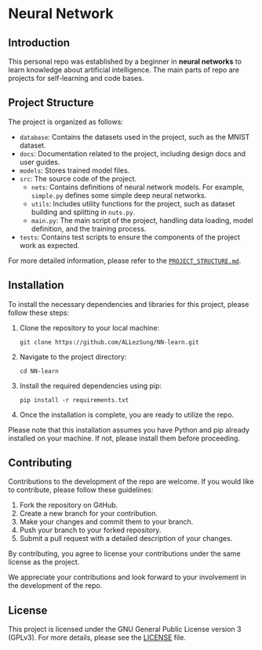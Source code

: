 # Neural Network

## Introduction

 This personal repo was established by a beginner in **neural networks** to learn knowledge about artificial intelligence. The main parts of repo are projects for self-learning and code bases.

## Project Structure

The project is organized as follows:

- `database`: Contains the datasets used in the project, such as the MNIST dataset.
- `docs`: Documentation related to the project, including design docs and user guides.
- `models`: Stores trained model files.
- `src`: The source code of the project.
  - `nets`: Contains definitions of neural network models. For example, `simple.py` defines some simple deep neural networks.
  - `utils`: Includes utility functions for the project, such as dataset building and splitting in `nuts.py`.
  - `main.py`: The main script of the project, handling data loading, model definition, and the training process.
- `tests`: Contains test scripts to ensure the components of the project work as expected.

For more detailed information, please refer to the [`PROJECT_STRUCTURE.md`](./docs/PROJECT_STRUCTURE.md).

## Installation


To install the necessary dependencies and libraries for this project, please follow these steps:

1. Clone the repository to your local machine:
    ```
    git clone https://github.com/ALLezSung/NN-learn.git
    ```

2. Navigate to the project directory:
    ```
    cd NN-learn
    ```

3. Install the required dependencies using pip:
    ```
    pip install -r requirements.txt
    ```

4. Once the installation is complete, you are ready to utilize the repo.

Please note that this installation assumes you have Python and pip already installed on your machine. If not, please install them before proceeding.

## Contributing

Contributions to the development of the repo are welcome. If you would like to contribute, please follow these guidelines:

1. Fork the repository on GitHub.
2. Create a new branch for your contribution.
3. Make your changes and commit them to your branch.
4. Push your branch to your forked repository.
5. Submit a pull request with a detailed description of your changes.

By contributing, you agree to license your contributions under the same license as the project.

We appreciate your contributions and look forward to your involvement in the development of the repo.

## License

This project is licensed under the GNU General Public License version 3 (GPLv3). For more details, please see the [LICENSE](LICENSE) file.
